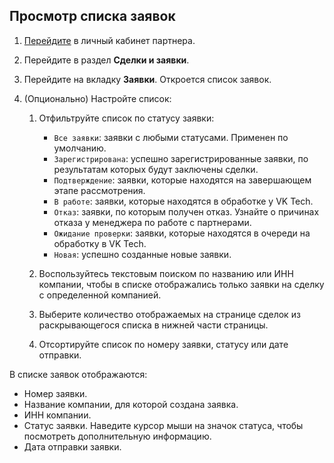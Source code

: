 ## Просмотр списка заявок

1. [Перейдите](https://msk.cloud.vk.com/partnerapp) в личный кабинет партнера.
1. Перейдите в раздел **Сделки и заявки**.
1. Перейдите на вкладку **Заявки**. Откроется список заявок.
1. (Опционально) Настройте список:

    1. Отфильтруйте список по статусу заявки:

        - `Все заявки`: заявки с любыми статусами. Применен по умолчанию.
        - `Зарегистрирована`: успешно зарегистрированные заявки, по результатам которых будут заключены сделки.
        - `Подтверждение`: заявки, которые находятся на завершающем этапе рассмотрения.
        - `В работе`: заявки, которые находятся в обработке у VK Tech.
        - `Отказ`: заявки, по которым получен отказ. Узнайте о причинах отказа у менеджера по работе с партнерами.
        - `Ожидание проверки`: заявки, которые находятся в очереди на обработку в VK Tech.
        - `Новая`: успешно созданные новые заявки.

    1. Воспользуйтесь текстовым поиском по названию или ИНН компании, чтобы в списке отображались только заявки на сделку с определенной компанией.
    1. Выберите количество отображаемых на странице сделок из раскрывающегося списка в нижней части страницы.
    1. Отсортируйте список по номеру заявки, статусу или дате отправки.

В списке заявок отображаются:

- Номер заявки.
- Название компании, для которой создана заявка.
- ИНН компании.
- Статус заявки. Наведите курсор мыши на значок статуса, чтобы посмотреть дополнительную информацию.
- Дата отправки заявки.
